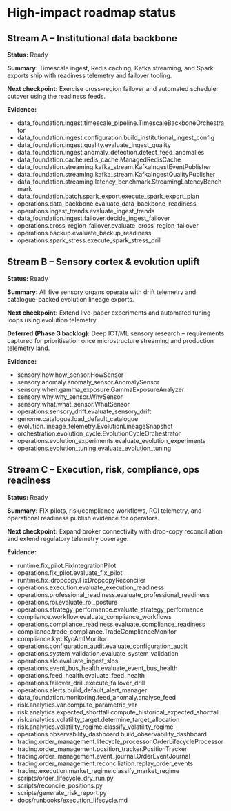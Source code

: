 # High-impact roadmap status

## Stream A – Institutional data backbone

**Status:** Ready

**Summary:** Timescale ingest, Redis caching, Kafka streaming, and Spark exports ship with readiness telemetry and failover tooling.

**Next checkpoint:** Exercise cross-region failover and automated scheduler cutover using the readiness feeds.

**Evidence:**
- data_foundation.ingest.timescale_pipeline.TimescaleBackboneOrchestrator
- data_foundation.ingest.configuration.build_institutional_ingest_config
- data_foundation.ingest.quality.evaluate_ingest_quality
- data_foundation.ingest.anomaly_detection.detect_feed_anomalies
- data_foundation.cache.redis_cache.ManagedRedisCache
- data_foundation.streaming.kafka_stream.KafkaIngestEventPublisher
- data_foundation.streaming.kafka_stream.KafkaIngestQualityPublisher
- data_foundation.streaming.latency_benchmark.StreamingLatencyBenchmark
- data_foundation.batch.spark_export.execute_spark_export_plan
- operations.data_backbone.evaluate_data_backbone_readiness
- operations.ingest_trends.evaluate_ingest_trends
- data_foundation.ingest.failover.decide_ingest_failover
- operations.cross_region_failover.evaluate_cross_region_failover
- operations.backup.evaluate_backup_readiness
- operations.spark_stress.execute_spark_stress_drill

## Stream B – Sensory cortex & evolution uplift

**Status:** Ready

**Summary:** All five sensory organs operate with drift telemetry and catalogue-backed evolution lineage exports.

**Next checkpoint:** Extend live-paper experiments and automated tuning loops using evolution telemetry.

**Deferred (Phase 3 backlog):** Deep ICT/ML sensory research – requirements captured for prioritisation once microstructure streaming and production telemetry land.

**Evidence:**
- sensory.how.how_sensor.HowSensor
- sensory.anomaly.anomaly_sensor.AnomalySensor
- sensory.when.gamma_exposure.GammaExposureAnalyzer
- sensory.why.why_sensor.WhySensor
- sensory.what.what_sensor.WhatSensor
- operations.sensory_drift.evaluate_sensory_drift
- genome.catalogue.load_default_catalogue
- evolution.lineage_telemetry.EvolutionLineageSnapshot
- orchestration.evolution_cycle.EvolutionCycleOrchestrator
- operations.evolution_experiments.evaluate_evolution_experiments
- operations.evolution_tuning.evaluate_evolution_tuning

## Stream C – Execution, risk, compliance, ops readiness

**Status:** Ready

**Summary:** FIX pilots, risk/compliance workflows, ROI telemetry, and operational readiness publish evidence for operators.

**Next checkpoint:** Expand broker connectivity with drop-copy reconciliation and extend regulatory telemetry coverage.

**Evidence:**
- runtime.fix_pilot.FixIntegrationPilot
- operations.fix_pilot.evaluate_fix_pilot
- runtime.fix_dropcopy.FixDropcopyReconciler
- operations.execution.evaluate_execution_readiness
- operations.professional_readiness.evaluate_professional_readiness
- operations.roi.evaluate_roi_posture
- operations.strategy_performance.evaluate_strategy_performance
- compliance.workflow.evaluate_compliance_workflows
- operations.compliance_readiness.evaluate_compliance_readiness
- compliance.trade_compliance.TradeComplianceMonitor
- compliance.kyc.KycAmlMonitor
- operations.configuration_audit.evaluate_configuration_audit
- operations.system_validation.evaluate_system_validation
- operations.slo.evaluate_ingest_slos
- operations.event_bus_health.evaluate_event_bus_health
- operations.feed_health.evaluate_feed_health
- operations.failover_drill.execute_failover_drill
- operations.alerts.build_default_alert_manager
- data_foundation.monitoring.feed_anomaly.analyse_feed
- risk.analytics.var.compute_parametric_var
- risk.analytics.expected_shortfall.compute_historical_expected_shortfall
- risk.analytics.volatility_target.determine_target_allocation
- risk.analytics.volatility_regime.classify_volatility_regime
- operations.observability_dashboard.build_observability_dashboard
- trading.order_management.lifecycle_processor.OrderLifecycleProcessor
- trading.order_management.position_tracker.PositionTracker
- trading.order_management.event_journal.OrderEventJournal
- trading.order_management.reconciliation.replay_order_events
- trading.execution.market_regime.classify_market_regime
- scripts/order_lifecycle_dry_run.py
- scripts/reconcile_positions.py
- scripts/generate_risk_report.py
- docs/runbooks/execution_lifecycle.md
